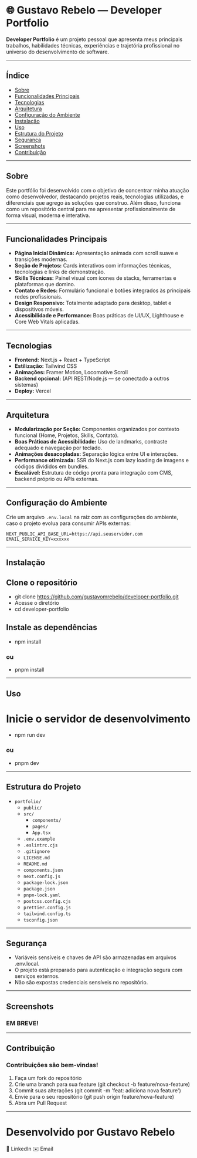 # 🌐 Gustavo Rebelo — Developer Portfolio

**Developer Portfolio** é um projeto pessoal que apresenta meus principais trabalhos, habilidades técnicas, experiências e trajetória profissional no universo do desenvolvimento de software.

---

## Índice

- [Sobre](#sobre)
- [Funcionalidades Principais](#funcionalidades-principais)
- [Tecnologias](#tecnologias)
- [Arquitetura](#arquitetura)
- [Configuração do Ambiente](#configuração-do-ambiente)
- [Instalação](#instalação)
- [Uso](#uso)
- [Estrutura do Projeto](#estrutura-do-projeto)
- [Segurança](#segurança)
- [Screenshots](#screenshots)
- [Contribuição](#contribuição)

---

## Sobre

Este portfólio foi desenvolvido com o objetivo de concentrar minha atuação como desenvolvedor, destacando projetos reais, tecnologias utilizadas, e diferenciais que agrego às soluções que construo. Além disso, funciona como um repositório central para me apresentar profissionalmente de forma visual, moderna e interativa.

---

## Funcionalidades Principais

- **Página Inicial Dinâmica:** Apresentação animada com scroll suave e transições modernas.
- **Seção de Projetos:** Cards interativos com informações técnicas, tecnologias e links de demonstração.
- **Skills Técnicas:** Painel visual com ícones de stacks, ferramentas e plataformas que domino.
- **Contato e Redes:** Formulário funcional e botões integrados às principais redes profissionais.
- **Design Responsivo:** Totalmente adaptado para desktop, tablet e dispositivos móveis.
- **Acessibilidade e Performance:** Boas práticas de UI/UX, Lighthouse e Core Web Vitals aplicadas.

---

## Tecnologias

- **Frontend:** Next.js + React + TypeScript
- **Estilização:** Tailwind CSS
- **Animações:** Framer Motion, Locomotive Scroll
- **Backend opcional:** (API REST/Node.js — se conectado a outros sistemas)
- **Deploy:** Vercel

---

## Arquitetura

- **Modularização por Seção:** Componentes organizados por contexto funcional (Home, Projetos, Skills, Contato).
- **Boas Práticas de Acessibilidade:** Uso de landmarks, contraste adequado e navegação por teclado.
- **Animações desacopladas:** Separação lógica entre UI e interações.
- **Performance otimizada:** SSR do Next.js com lazy loading de imagens e códigos divididos em bundles.
- **Escalável:** Estrutura de código pronta para integração com CMS, backend próprio ou APIs externas.

---

## Configuração do Ambiente

Crie um arquivo `.env.local` na raiz com as configurações do ambiente, caso o projeto evolua para consumir APIs externas:

```env
NEXT_PUBLIC_API_BASE_URL=https://api.seuservidor.com
EMAIL_SERVICE_KEY=xxxxxx
```

--- 

## Instalação

## Clone o repositório
* git clone https://github.com/gustavomrebelo/developer-portfolio.git
* Acesse o diretório
* cd developer-portfolio
## Instale as dependências
* npm install
### ou
* pnpm install

---

## Uso

# Inicie o servidor de desenvolvimento
* npm run dev
### ou
* pnpm dev

---

## Estrutura do Projeto

- `portfolio/`
  - `public/`
  - `src/`
    - `components/`
    - `pages/`
    - `App.tsx`
  - `.env.example`
  - `.eslintrc.cjs`
  - `.gitignore`
  - `LICENSE.md`
  - `README.md`
  - `components.json`
  - `next.config.js`
  - `package-lock.json`
  - `package.json`
  - `pnpm-lock.yaml`
  - `postcss.config.cjs`
  - `prettier.config.js`
  - `tailwind.config.ts`
  - `tsconfig.json`


---

## Segurança

* Variáveis sensíveis e chaves de API são armazenadas em arquivos .env.local.
* O projeto está preparado para autenticação e integração segura com serviços externos.
* Não são expostas credenciais sensíveis no repositório.

---

## Screenshots

### EM BREVE!

---

## Contribuição

### Contribuições são bem-vindas!

1. Faça um fork do repositório
2. Crie uma branch para sua feature (git checkout -b feature/nova-feature)
3. Commit suas alterações (git commit -m 'feat: adiciona nova feature')
4. Envie para o seu repositório (git push origin feature/nova-feature)
5. Abra um Pull Request

---

# Desenvolvido por Gustavo Rebelo
🔗 LinkedIn
✉️ Email
